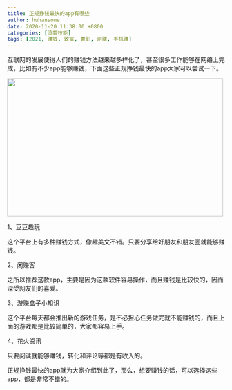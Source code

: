 ```yaml
---
title: 正规挣钱最快的app有哪些
author: huhansome
date: 2020-11-20 11:38:00 +0800
categories: [流弊技能]
tags: [2021, 赚钱, 致富, 兼职, 网赚, 手机赚]
---
```



互联网的发展使得人们的赚钱方法越来越多样化了，甚至很多工作能够在网络上完成，比如有不少app能够赚钱，下面这些正规挣钱最快的app大家可以尝试一下。

<img alt="" src="http://www.jinduoxia.com.cn/d/file/2020-12-08/1736c3b9a34e5771e00b66ae36631e36.jpg" style="width: 500px; height: 320px;"/>

1、豆豆趣玩

这个平台上有多种赚钱方式，像趣美文不错。只要分享给好朋友和朋友圈就能够赚钱。

2、闲赚客

之所以推荐这款app，主要是因为这款软件容易操作，而且赚钱是比较快的，因而深受网友们的喜爱。

3、游赚盒子小知识

这个平台每天都会推出新的游戏任务，是不必担心任务做完就不能赚钱的，而且上面的游戏都是比较简单的，大家都容易上手。

4、花火资讯

只要阅读就能够赚钱，转化和评论等都是有收入的。

正规挣钱最快的app就为大家介绍到此了，那么，想要赚钱的话，可以选择这些app，都是非常不错的。
